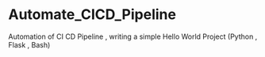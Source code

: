 # Automate_CICD_Pipeline
Automation of CI CD Pipeline , writing a simple Hello World Project (Python , Flask , Bash)
